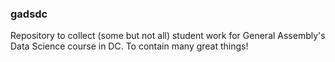 ### gadsdc

Repository to collect (some but not all) student work for General Assembly's Data Science course in DC. To contain many great things!
